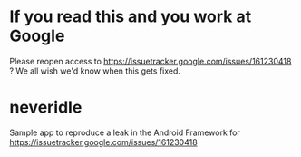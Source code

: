 # If you read this and you work at Google

Please reopen access to https://issuetracker.google.com/issues/161230418 ? We all wish we'd know when this gets fixed.


# neveridle

Sample app to reproduce a leak in the Android Framework for https://issuetracker.google.com/issues/161230418
